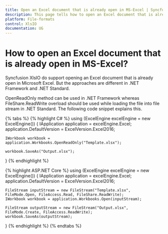 ```yaml
---
title: Open an Excel document that is already open in MS-Excel | Syncfusion
description: This page tells how to open an Excel document that is already open in Microsoft Excel in Syncfusion .NET Excel library (XlsIO).
platform: File-formats
control: XlsIO
documentation: UG
---
```


# How to open an Excel document that is already open in MS-Excel?

Syncfusion XlsIO do support opening an Excel document that is already open in Microsoft Excel. But the approaches are different in .NET Framework and .NET Standard.

OpenReadOnly method can be used in .NET Framework whereas FileShare.ReadWrite overload should be used while loading the file into file stream in .NET Standard. The following code snippet explains this.

{% tabs %}
{% highlight C# %}
using (ExcelEngine excelEngine = new ExcelEngine())
{
    IApplication application = excelEngine.Excel;
    application.DefaultVersion = ExcelVersion.Excel2016;

    IWorkbook workbook = application.Workbooks.OpenReadOnly("Template.xlsx");

    workbook.SaveAs("Output.xlsx");
}
{% endhighlight %}

{% highlight ASP.NET Core %}
using (ExcelEngine excelEngine = new ExcelEngine())
{
    IApplication application = excelEngine.Excel;
	application.DefaultVersion = ExcelVersion.Excel2016;
	
	FileStream inputStream = new FileStream("Template.xlsx", FileMode.Open, FileAccess.Read, FileShare.ReadWrite);
	IWorkbook workbook = application.Workbooks.Open(inputStream);
	
	FileStream outputStream = new FileStream("Output.xlsx", FileMode.Create, FileAccess.ReadWrite);
	workbook.SaveAs(outputStream);
}
{% endhighlight %}
{% endtabs %}